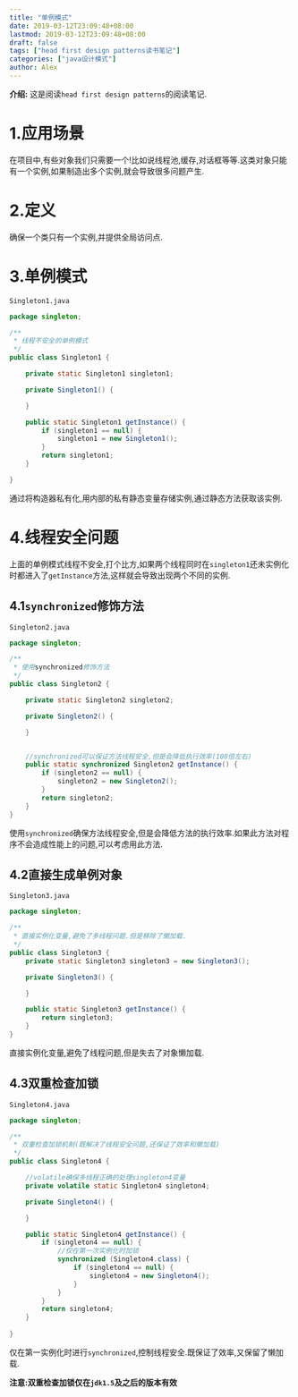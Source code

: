 ```yaml
---
title: "单例模式"
date: 2019-03-12T23:09:48+08:00
lastmod: 2019-03-12T23:09:48+08:00
draft: false
tags: ["head first design patterns读书笔记"]
categories: ["java设计模式"]
author: Alex
---
```


**介绍:** 这是阅读`head first design patterns`的阅读笔记.

# 1.应用场景

在项目中,有些对象我们只需要一个!比如说线程池,缓存,对话框等等.这类对象只能有一个实例,如果制造出多个实例,就会导致很多问题产生.

# 2.定义

确保一个类只有一个实例,并提供全局访问点.

# 3.单例模式

`Singleton1.java`

```java
package singleton;

/**
 * 线程不安全的单例模式
 */
public class Singleton1 {

    private static Singleton1 singleton1;

    private Singleton1() {

    }

    public static Singleton1 getInstance() {
        if (singleton1 == null) {
            singleton1 = new Singleton1();
        }
        return singleton1;
    }

}

```

通过将构造器私有化,用内部的私有静态变量存储实例,通过静态方法获取该实例.

# 4.线程安全问题

上面的单例模式线程不安全,打个比方,如果两个线程同时在`singleton1`还未实例化时都进入了`getInstance`方法,这样就会导致出现两个不同的实例.

## 4.1`synchronized`修饰方法

`Singleton2.java`

```java
package singleton;

/**
 * 使用synchronized修饰方法
 */
public class Singleton2 {

    private static Singleton2 singleton2;

    private Singleton2() {

    }


    //synchronized可以保证方法线程安全,但是会降低执行效率(100倍左右)
    public static synchronized Singleton2 getInstance() {
        if (singleton2 == null) {
            singleton2 = new Singleton2();
        }
        return singleton2;
    }
}

```

使用`synchronized`确保方法线程安全,但是会降低方法的执行效率.如果此方法对程序不会造成性能上的问题,可以考虑用此方法.

## 4.2直接生成单例对象

`Singleton3.java`

```java
package singleton;

/**
 * 直接实例化变量,避免了多线程问题.但是移除了懒加载.
 */
public class Singleton3 {
    private static Singleton3 singleton3 = new Singleton3();

    private Singleton3() {

    }

    public static Singleton3 getInstance() {
        return singleton3;
    }
}
```

直接实例化变量,避免了线程问题,但是失去了对象懒加载.

## 4.3双重检查加锁

`Singleton4.java`

```java
package singleton;

/**
 * 双重检查加锁机制(既解决了线程安全问题,还保证了效率和懒加载)
 */
public class Singleton4 {

    //volatile确保多线程正确的处理singleton4变量
    private volatile static Singleton4 singleton4;

    private Singleton4() {

    }

    public static Singleton4 getInstance() {
        if (singleton4 == null) {
            //仅在第一次实例化时加锁
            synchronized (Singleton4.class) {
                if (singleton4 == null) {
                    singleton4 = new Singleton4();
                }
            }
        }
        return singleton4;
    }
    
}

```

仅在第一实例化时进行`synchronized`,控制线程安全.既保证了效率,又保留了懒加载.

**注意:双重检查加锁仅在`jdk1.5`及之后的版本有效**
